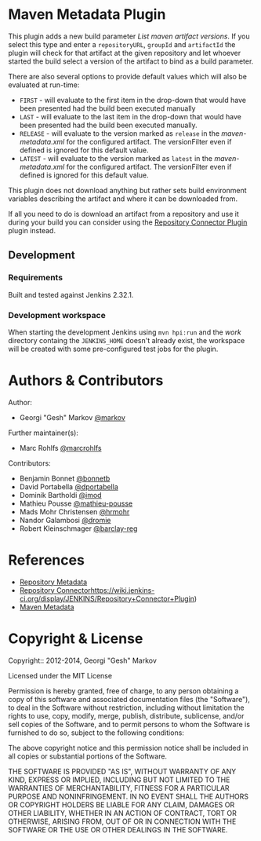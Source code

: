 # Maven Metadata Plugin

This plugin adds a new build parameter _List maven artifact versions_. If you select this type and enter a `repositoryURL`,
`groupId` and `artifactId` the plugin will check for that artifact at the given repository and let whoever started the
build select a version of the artifact to bind as a build parameter.

There are also several options to provide default values which will also be evaluated at run-time:
- `FIRST` - will evaluate to the first item in the drop-down that would have been presented had the build been executed manually
- `LAST` - will evaluate to the last item in the drop-down that would have been presented had the build been executed manually.
- `RELEASE` - will evaluate to the version marked as `release` in the _maven-metadata.xml_ for the configured artifact.
  The versionFilter even if defined is ignored for this default value.
- `LATEST` - will evaluate to the version marked as `latest` in the _maven-metadata.xml_  for the configured artifact.
  The versionFilter even if defined is ignored for this default value.

This plugin does not download anything but rather sets build environment variables describing the artifact and
where it can be downloaded from.

If all you need to do is download an artifact from a repository and use it during your build you can consider using the
[Repository Connector Plugin](https://wiki.jenkins.io/display/JENKINS/Repository+Connector+Plugin) plugin instead.

## Development

### Requirements

Built and tested against Jenkins 2.32.1.

### Development workspace

When starting the development Jenkins using `mvn hpi:run` and the _work_ directory containg the `JENKINS_HOME` doesn't
already exist, the workspace will be created with some pre-configured test jobs for the plugin.

# Authors & Contributors

Author:
- Georgi "Gesh" Markov [@markov](https://github.com/markov)

Further maintainer(s):
- Marc Rohlfs [@marcrohlfs](https://github.com/marcrohlfs)

Contributors:
- Benjamin Bonnet [@bonnetb](https://github.com/bonnetb)
- David Portabella [@dportabella](https://github.com/dportabella)
- Dominik Bartholdi [@imod](https://github.com/imod)
- Mathieu Pousse [@mathieu-pousse](https://github.com/mathieu-pousse)
- Mads Mohr Christensen [@hrmohr](https://github.com/hrmohr)
- Nandor Galambosi [@dromie](https://github.com/dromie)
- Robert Kleinschmager [@barclay-reg](https://github.com/barclay-reg)

# References

- [Repository Metadata]( http://docs.codehaus.org/display/MAVEN/Repository+Metadata)
- [Repository Connector](: )https://wiki.jenkins-ci.org/display/JENKINS/Repository+Connector+Plugin)
- [Maven Metadata](https://wiki.jenkins-ci.org/display/JENKINS/Maven+Metadata+Plugin)

# Copyright & License

Copyright:: 2012-2014, Georgi "Gesh" Markov

Licensed under the MIT License

Permission is hereby granted, free of charge, to any person obtaining a copy
of this software and associated documentation files (the "Software"), to deal
in the Software without restriction, including without limitation the rights
to use, copy, modify, merge, publish, distribute, sublicense, and/or sell
copies of the Software, and to permit persons to whom the Software is
furnished to do so, subject to the following conditions:

The above copyright notice and this permission notice shall be included in
all copies or substantial portions of the Software.

THE SOFTWARE IS PROVIDED "AS IS", WITHOUT WARRANTY OF ANY KIND, EXPRESS OR
IMPLIED, INCLUDING BUT NOT LIMITED TO THE WARRANTIES OF MERCHANTABILITY,
FITNESS FOR A PARTICULAR PURPOSE AND NONINFRINGEMENT. IN NO EVENT SHALL THE
AUTHORS OR COPYRIGHT HOLDERS BE LIABLE FOR ANY CLAIM, DAMAGES OR OTHER
LIABILITY, WHETHER IN AN ACTION OF CONTRACT, TORT OR OTHERWISE, ARISING FROM,
OUT OF OR IN CONNECTION WITH THE SOFTWARE OR THE USE OR OTHER DEALINGS IN
THE SOFTWARE.
